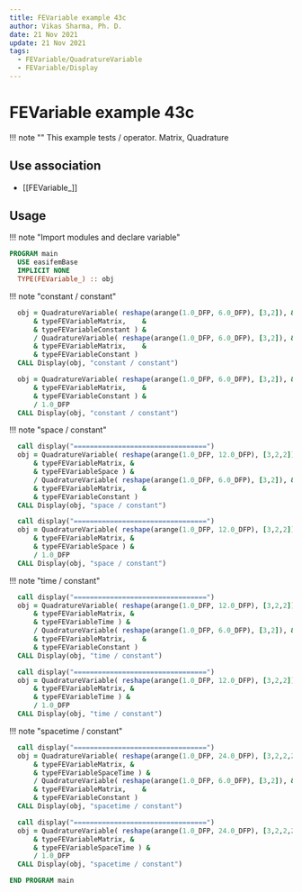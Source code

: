 ```yaml
---
title: FEVariable example 43c
author: Vikas Sharma, Ph. D.
date: 21 Nov 2021
update: 21 Nov 2021
tags:
  - FEVariable/QuadratureVariable
  - FEVariable/Display
---
```


# FEVariable example 43c

!!! note ""
    This example tests / operator. Matrix, Quadrature

## Use association

- [[FEVariable_]]

## Usage

!!! note "Import modules and declare variable"

```fortran
PROGRAM main
  USE easifemBase
  IMPLICIT NONE
  TYPE(FEVariable_) :: obj
```

!!! note "constant / constant"

```fortran
  obj = QuadratureVariable( reshape(arange(1.0_DFP, 6.0_DFP), [3,2]), &
      & typeFEVariableMatrix,    &
      & typeFEVariableConstant ) &
      / QuadratureVariable( reshape(arange(1.0_DFP, 6.0_DFP), [3,2]), &
      & typeFEVariableMatrix,    &
      & typeFEVariableConstant )
  CALL Display(obj, "constant / constant")
```

```fortran
  obj = QuadratureVariable( reshape(arange(1.0_DFP, 6.0_DFP), [3,2]), &
      & typeFEVariableMatrix,    &
      & typeFEVariableConstant ) &
      / 1.0_DFP
  CALL Display(obj, "constant / constant")
```

!!! note "space / constant"

```fortran
  call display("=================================")
  obj = QuadratureVariable( reshape(arange(1.0_DFP, 12.0_DFP), [3,2,2]), &
      & typeFEVariableMatrix, &
      & typeFEVariableSpace ) &
      / QuadratureVariable( reshape(arange(1.0_DFP, 6.0_DFP), [3,2]), &
      & typeFEVariableMatrix,    &
      & typeFEVariableConstant )
  CALL Display(obj, "space / constant")
```

```fortran
  call display("=================================")
  obj = QuadratureVariable( reshape(arange(1.0_DFP, 12.0_DFP), [3,2,2]), &
      & typeFEVariableMatrix, &
      & typeFEVariableSpace ) &
      / 1.0_DFP
  CALL Display(obj, "space / constant")
```

!!! note "time / constant"

```fortran
  call display("=================================")
  obj = QuadratureVariable( reshape(arange(1.0_DFP, 12.0_DFP), [3,2,2]), &
      & typeFEVariableMatrix, &
      & typeFEVariableTime ) &
      / QuadratureVariable( reshape(arange(1.0_DFP, 6.0_DFP), [3,2]), &
      & typeFEVariableMatrix,    &
      & typeFEVariableConstant )
  CALL Display(obj, "time / constant")
```

```fortran
  call display("=================================")
  obj = QuadratureVariable( reshape(arange(1.0_DFP, 12.0_DFP), [3,2,2]), &
      & typeFEVariableMatrix, &
      & typeFEVariableTime ) &
      / 1.0_DFP
  CALL Display(obj, "time / constant")
```

!!! note "spacetime / constant"

```fortran
  call display("=================================")
  obj = QuadratureVariable( reshape(arange(1.0_DFP, 24.0_DFP), [3,2,2,2]), &
      & typeFEVariableMatrix, &
      & typeFEVariableSpaceTime ) &
      / QuadratureVariable( reshape(arange(1.0_DFP, 6.0_DFP), [3,2]), &
      & typeFEVariableMatrix,    &
      & typeFEVariableConstant )
  CALL Display(obj, "spacetime / constant")
```

```fortran
  call display("=================================")
  obj = QuadratureVariable( reshape(arange(1.0_DFP, 24.0_DFP), [3,2,2,2]), &
      & typeFEVariableMatrix, &
      & typeFEVariableSpaceTime ) &
      / 1.0_DFP
  CALL Display(obj, "spacetime / constant")
```

```fortran
END PROGRAM main
```
